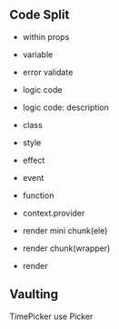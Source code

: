 ## Code Split

- within props

- variable

- error validate

- logic code

- logic code: description

- class

- style

- effect

- event

- function

- context.provider

- render mini chunk(ele)

- render chunk(wrapper)

- render

## Vaulting

TimePicker use Picker